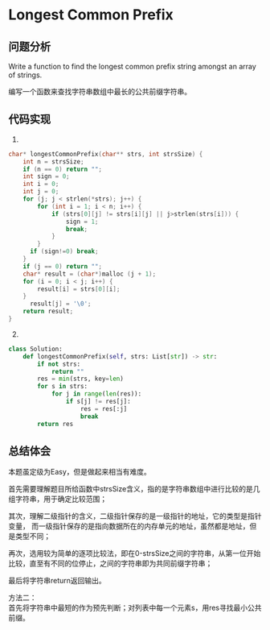 # Longest Common Prefix

## 问题分析
Write a function to find the longest common prefix string amongst an array of strings.

编写一个函数来查找字符串数组中最长的公共前缀字符串。

## 代码实现

1.
``` C
char* longestCommonPrefix(char** strs, int strsSize) {
	int n = strsSize;
	if (n == 0) return "";
	int sign = 0;
	int i = 0;
	int j = 0;
	for (j; j < strlen(*strs); j++) {
		for (int i = 1; i < n; i++) {
			if (strs[0][j] != strs[i][j] || j>strlen(strs[i])) {
				sign = 1;
				break;
			}
		}
	  if (sign!=0) break;
	}
	if (j == 0) return "";
	char* result = (char*)malloc (j + 1);
	for (i = 0; i < j; i++) {
		result[i] = strs[0][i];
	}
	  result[j] = '\0';
	return result;
}
```

2.
```python
class Solution:
    def longestCommonPrefix(self, strs: List[str]) -> str:
        if not strs:
            return ""
        res = min(strs, key=len)
        for s in strs:
            for j in range(len(res)):
                if s[j] != res[j]:
                    res = res[:j]
                    break
        return res
```

## 总结体会

本题虽定级为Easy，但是做起来相当有难度。

首先需要理解题目所给函数中strsSize含义，指的是字符串数组中进行比较的是几组字符串，用于确定比较范围；

其次，理解二级指针的含义，二级指针保存的是一级指针的地址，它的类型是指针变量，
而一级指针保存的是指向数据所在的内存单元的地址，虽然都是地址，但是类型不同；

再次，选用较为简单的逐项比较法，即在0-strsSize之间的字符串，从第一位开始比较，直至有不同的位停止，之间的字符串即为共同前缀字符串；

最后将字符串return返回输出。

方法二：  
首先将字符串中最短的作为预先判断；对列表中每一个元素s，用res寻找最小公共前缀。